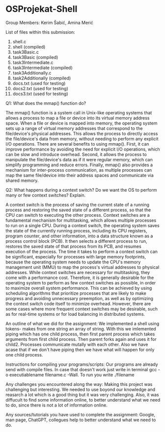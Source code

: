 # OSProjekat-Shell
Group Members: Kerim Šabić, Amina Merić

List of files within this submission:
  1. shell.c
  2. shell (compiled)
  3. task3Basic.c 
  4. task3Basic (compiled)
  5. task3Intermediate.c 
  6. task3Intermediate (compiled)
  6. task3Additionally.c
  7. task2Additionally (compiled)
  8. docs.txt (used for testing)
  9. docs2.txt (used for testing)
  10. docs3.txt (used for testing)
  
Q1: What does the mmap() function do?

The mmap() function is a system call in Unix-like operating systems that allows a process to map a file or device into its virtual memory address space. When a file or device is mapped into memory, the operating system sets up a range of virtual memory addresses that correspond to the file/device's physical addresses. This allows the process to directly access the file/device's data from memory, without needing to perform any explicit I/O operations.
There are several benefits to using mmap(). First, it can improve performance by avoiding the need for explicit I/O operations, which can be slow and introduce overhead. Second, it allows the process to manipulate the file/device's data as if it were regular memory, which can simplify programming and reduce errors. Finally, mmap() also provides a mechanism for inter-process communication, as multiple processes can map the same file/device into their address spaces and communicate via shared memory.

Q2: What happens during a context switch? Do we want the OS to perform many or few context switches? Explain.

A context switch is the process of saving the current state of a running process and restoring the saved state of a different process, so that the CPU can switch to executing the other process. Context switches are a fundamental mechanism for multitasking, which allows multiple processes to run on a single CPU.
During a context switch, the operating system saves the state of the currently running process, including its CPU registers, program counter, and other information, into a data structure known as a process control block (PCB). It then selects a different process to run, restores the saved state of that process from its PCB, and resumes execution of the process. The time it takes to perform a context switch can be significant, especially for processes with large memory footprints, because the operating system needs to update the CPU's memory management unit (MMU) to map the process's virtual addresses to physical addresses.
While context switches are necessary for multitasking, they come with a performance cost. Therefore, it is generally desirable for the operating system to perform as few context switches as possible, in order to maximize overall system performance. This can be achieved by using scheduling algorithms that prioritize processes that are likely to make progress and avoiding unnecessary preemption, as well as by optimizing the context switch code itself to minimize overhead. However, there are some cases where more frequent context switches may be desirable, such as for real-time systems or for load balancing in distributed systems.

An outline of what we did for the assignment:
We implemented a shell using tokens- makes from one string an array of string. With this we imlemented piping which has one child process, then first parent process which takes arguments from first child process. Then parent forks again and uses it for child2. Processes communicate mutally with each other. Also we have acase that if we don't have piping then we have what will happen for only one child process.

Instructions for compiling your programs/scripts:
Our programs are already send with compile files. In case that doesn't work just write in terminal gcc -o executiablename filename.c -Wall. To run you write ./filename

Any challenges you encountered along the way:
Making this project was challenging but interesting. We needed to use boyond our knowledge and reasarch a lot which is a good thing but it was very challenging. Also, it was diffucult to find some information online, to better understand what we need to do, since there is not a lot of information online.

Any sources/tutorials you have used to complete the assignment:
Google, man page, ChatGPT, collegues help to better understand what we need to do.

